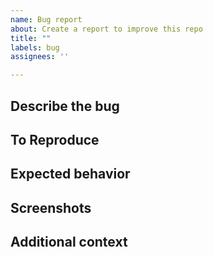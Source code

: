 ```yaml
---
name: Bug report
about: Create a report to improve this repo
title: ""
labels: bug
assignees: ''

---
```

## Describe the bug
<!-- A clear and concise description of what the bug is. -->





## To Reproduce
<!-- Steps to reproduce the behavior or show the command(s) you ran: -->





## Expected behavior
<!-- A clear and concise description of what you expected to happen. -->




## Screenshots
<!-- If applicable, add screenshots to help explain your problem. -->





## Additional context
<!-- Add any other context about the problem here. -->
